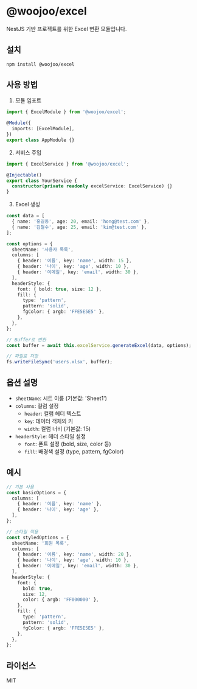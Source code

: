 # @woojoo/excel

NestJS 기반 프로젝트를 위한 Excel 변환 모듈입니다.

## 설치

```bash
npm install @woojoo/excel
```

## 사용 방법

1. 모듈 임포트

```typescript
import { ExcelModule } from '@woojoo/excel';

@Module({
  imports: [ExcelModule],
})
export class AppModule {}
```

2. 서비스 주입

```typescript
import { ExcelService } from '@woojoo/excel';

@Injectable()
export class YourService {
  constructor(private readonly excelService: ExcelService) {}
}
```

3. Excel 생성

```typescript
const data = [
  { name: '홍길동', age: 20, email: 'hong@test.com' },
  { name: '김철수', age: 25, email: 'kim@test.com' },
];

const options = {
  sheetName: '사용자 목록',
  columns: [
    { header: '이름', key: 'name', width: 15 },
    { header: '나이', key: 'age', width: 10 },
    { header: '이메일', key: 'email', width: 30 },
  ],
  headerStyle: {
    font: { bold: true, size: 12 },
    fill: {
      type: 'pattern',
      pattern: 'solid',
      fgColor: { argb: 'FFE5E5E5' },
    },
  },
};

// Buffer로 반환
const buffer = await this.excelService.generateExcel(data, options);

// 파일로 저장
fs.writeFileSync('users.xlsx', buffer);
```

## 옵션 설명

- `sheetName`: 시트 이름 (기본값: 'Sheet1')
- `columns`: 컬럼 설정
  - `header`: 컬럼 헤더 텍스트
  - `key`: 데이터 객체의 키
  - `width`: 컬럼 너비 (기본값: 15)
- `headerStyle`: 헤더 스타일 설정
  - `font`: 폰트 설정 (bold, size, color 등)
  - `fill`: 배경색 설정 (type, pattern, fgColor)

## 예시

```typescript
// 기본 사용
const basicOptions = {
  columns: [
    { header: '이름', key: 'name' },
    { header: '나이', key: 'age' },
  ],
};

// 스타일 적용
const styledOptions = {
  sheetName: '회원 목록',
  columns: [
    { header: '이름', key: 'name', width: 20 },
    { header: '나이', key: 'age', width: 10 },
    { header: '이메일', key: 'email', width: 30 },
  ],
  headerStyle: {
    font: {
      bold: true,
      size: 12,
      color: { argb: 'FF000000' },
    },
    fill: {
      type: 'pattern',
      pattern: 'solid',
      fgColor: { argb: 'FFE5E5E5' },
    },
  },
};
```

## 라이선스

MIT
